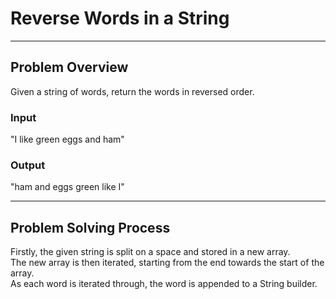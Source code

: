 # Reverse Words in a String
___

## Problem Overview
Given a string of words, return the words in reversed order.

### Input
"I like green eggs and ham"

### Output
"ham and eggs green like I"

___

## Problem Solving Process
Firstly, the given string is split on a space and stored in a new array.  
The new array is then iterated, starting from the end towards the start of the array.  
As each word is iterated through, the word is appended to a String builder.
